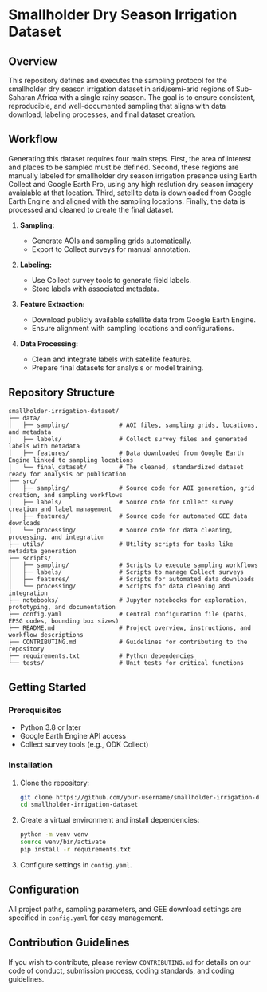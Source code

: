 # Smallholder Dry Season Irrigation Dataset

## Overview
This repository defines and executes the sampling protocol for the smallholder dry season irrigation dataset in arid/semi-arid regions of Sub-Saharan Africa with a single rainy season. The goal is to ensure consistent, reproducible, and well-documented sampling that aligns with data download, labeling processes, and final dataset creation.

## Workflow
Generating this dataset requires four main steps. First, the area of interest and places to be sampled must be defined. Second, these regions are manually labeled for smallholder dry season irrigation presence using Earth Collect and Google Earth Pro, using any high reslution dry season imagery avaialable at that location. Third, satellite data is downloaded from Google Earth Engine and aligned with the sampling locations. Finally, the data is processed and cleaned to create the final dataset.

1. **Sampling:**
   - Generate AOIs and sampling grids automatically.
   - Export to Collect surveys for manual annotation.

2. **Labeling:**
   - Use Collect survey tools to generate field labels.
   - Store labels with associated metadata.

3. **Feature Extraction:**
   - Download publicly available satellite data from Google Earth Engine.
   - Ensure alignment with sampling locations and configurations.

4. **Data Processing:**
   - Clean and integrate labels with satellite features.
   - Prepare final datasets for analysis or model training.

## Repository Structure
```
smallholder-irrigation-dataset/
├── data/
│   ├── sampling/              # AOI files, sampling grids, locations, and metadata
│   ├── labels/                # Collect survey files and generated labels with metadata
│   ├── features/              # Data downloaded from Google Earth Engine linked to sampling locations
│   └── final_dataset/         # The cleaned, standardized dataset ready for analysis or publication
├── src/
│   ├── sampling/              # Source code for AOI generation, grid creation, and sampling workflows
│   ├── labels/                # Source code for Collect survey creation and label management
│   ├── features/              # Source code for automated GEE data downloads
│   └── processing/            # Source code for data cleaning, processing, and integration
├── utils/                     # Utility scripts for tasks like metadata generation
├── scripts/
│   ├── sampling/              # Scripts to execute sampling workflows
│   ├── labels/                # Scripts to manage Collect surveys
│   ├── features/              # Scripts for automated data downloads
│   └── processing/            # Scripts for data cleaning and integration
├── notebooks/                 # Jupyter notebooks for exploration, prototyping, and documentation
├── config.yaml                # Central configuration file (paths, EPSG codes, bounding box sizes)
├── README.md                  # Project overview, instructions, and workflow descriptions
├── CONTRIBUTING.md            # Guidelines for contributing to the repository
├── requirements.txt           # Python dependencies
└── tests/                     # Unit tests for critical functions
```

## Getting Started

### Prerequisites
- Python 3.8 or later
- Google Earth Engine API access
- Collect survey tools (e.g., ODK Collect)

### Installation
1. Clone the repository:
   ```bash
   git clone https://github.com/your-username/smallholder-irrigation-dataset.git
   cd smallholder-irrigation-dataset
   ```
2. Create a virtual environment and install dependencies:
   ```bash
   python -m venv venv
   source venv/bin/activate
   pip install -r requirements.txt
   ```
3. Configure settings in `config.yaml`.

## Configuration
All project paths, sampling parameters, and GEE download settings are specified in `config.yaml` for easy management.

## Contribution Guidelines
If you wish to contribute, please review `CONTRIBUTING.md` for details on our code of conduct, submission process, coding standards, and coding guidelines.
